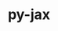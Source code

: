 ---
title: "py-jax"
layout: cache
categories: [package, develop-2024-03-03]
meta: {"versions": ["0.4.23", "0.4.3"], "compilers": ["gcc@=11.4.0", "gcc@=9.4.0"], "oss": ["ubuntu20.04", "ubuntu22.04"], "platforms": ["linux"], "targets": ["neoverse_v1", "neoverse_v2", "ppc64le", "x86_64_v3"], "stacks": ["e4s", "e4s-neoverse-v2", "e4s-neoverse_v1", "e4s-power", "ml-linux-x86_64-cpu", "ml-linux-x86_64-cuda", "ml-linux-x86_64-rocm", "root"], "num_specs": 6, "num_specs_by_stack": {"e4s-power": 1, "root": 6, "e4s-neoverse_v1": 1, "e4s-neoverse-v2": 1, "e4s": 1, "ml-linux-x86_64-cuda": 1, "ml-linux-x86_64-rocm": 1, "ml-linux-x86_64-cpu": 1}}
spec_details: [{"hash": "djrj4lub5p6lafgmgtsy4epivltaoacm", "compiler": "gcc@=9.4.0", "versions": ["0.4.3"], "os": "ubuntu20.04", "platform": "linux", "target": "ppc64le", "variants": ["build_system=python_pip"], "stacks": ["e4s-power", "root"], "size": "-", "tarball": "https://binaries.spack.io/develop-2024-03-03/build_cache/linux-ubuntu20.04-ppc64le/gcc-9.4.0/py-jax-0.4.3/linux-ubuntu20.04-ppc64le-gcc-9.4.0-py-jax-0.4.3-djrj4lub5p6lafgmgtsy4epivltaoacm.spack"}, {"hash": "kmejzuapmmk7ysmme67qfuj6ud3ijfwh", "compiler": "gcc@=11.4.0", "versions": ["0.4.23"], "os": "ubuntu22.04", "platform": "linux", "target": "neoverse_v1", "variants": ["build_system=python_pip"], "stacks": ["root", "e4s-neoverse_v1"], "size": "-", "tarball": "https://binaries.spack.io/develop-2024-03-03/build_cache/linux-ubuntu22.04-neoverse_v1/gcc-11.4.0/py-jax-0.4.23/linux-ubuntu22.04-neoverse_v1-gcc-11.4.0-py-jax-0.4.23-kmejzuapmmk7ysmme67qfuj6ud3ijfwh.spack"}, {"hash": "uuso2jt2aoncbdq3afpbytrzmzgq4r4d", "compiler": "gcc@=11.4.0", "versions": ["0.4.23"], "os": "ubuntu22.04", "platform": "linux", "target": "neoverse_v2", "variants": ["build_system=python_pip"], "stacks": ["root", "e4s-neoverse-v2"], "size": "-", "tarball": "https://binaries.spack.io/develop-2024-03-03/build_cache/linux-ubuntu22.04-neoverse_v2/gcc-11.4.0/py-jax-0.4.23/linux-ubuntu22.04-neoverse_v2-gcc-11.4.0-py-jax-0.4.23-uuso2jt2aoncbdq3afpbytrzmzgq4r4d.spack"}, {"hash": "ey7mggaitdekdvzbzjcnf6bntd2eeeow", "compiler": "gcc@=11.4.0", "versions": ["0.4.23"], "os": "ubuntu22.04", "platform": "linux", "target": "x86_64_v3", "variants": ["build_system=python_pip"], "stacks": ["root", "e4s"], "size": "-", "tarball": "https://binaries.spack.io/develop-2024-03-03/build_cache/linux-ubuntu22.04-x86_64_v3/gcc-11.4.0/py-jax-0.4.23/linux-ubuntu22.04-x86_64_v3-gcc-11.4.0-py-jax-0.4.23-ey7mggaitdekdvzbzjcnf6bntd2eeeow.spack"}, {"hash": "mos2btrkggsmlm2vi2ahdimlnao3gvc3", "compiler": "gcc@=11.4.0", "versions": ["0.4.23"], "os": "ubuntu22.04", "platform": "linux", "target": "x86_64_v3", "variants": ["build_system=python_pip"], "stacks": ["ml-linux-x86_64-cuda", "root"], "size": "-", "tarball": "https://binaries.spack.io/develop-2024-03-03/build_cache/linux-ubuntu22.04-x86_64_v3/gcc-11.4.0/py-jax-0.4.23/linux-ubuntu22.04-x86_64_v3-gcc-11.4.0-py-jax-0.4.23-mos2btrkggsmlm2vi2ahdimlnao3gvc3.spack"}, {"hash": "tclrdxilcvhc7msyq2h5nhhkt46isizk", "compiler": "gcc@=11.4.0", "versions": ["0.4.23"], "os": "ubuntu22.04", "platform": "linux", "target": "x86_64_v3", "variants": ["build_system=python_pip"], "stacks": ["ml-linux-x86_64-rocm", "root", "ml-linux-x86_64-cpu"], "size": "-", "tarball": "https://binaries.spack.io/develop-2024-03-03/build_cache/linux-ubuntu22.04-x86_64_v3/gcc-11.4.0/py-jax-0.4.23/linux-ubuntu22.04-x86_64_v3-gcc-11.4.0-py-jax-0.4.23-tclrdxilcvhc7msyq2h5nhhkt46isizk.spack"}]
---